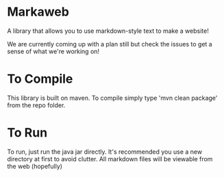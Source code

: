 # Markaweb
A library that allows you to use markdown-style text to make a website!

We are currently coming up with a plan still but check the issues to get a sense of what we're working on!

# To Compile
This library is built on maven. To compile simply type 'mvn clean package' from the repo folder.

# To Run
To run, just run the java jar directly. It's recommended you use a new directory at first to avoid clutter. All markdown files will be viewable from the web (hopefully)
